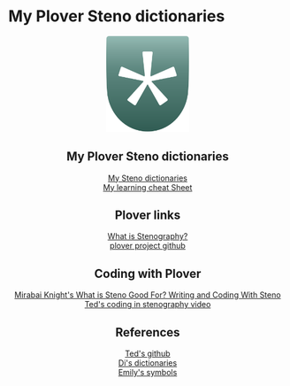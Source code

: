 # My Plover Steno dictionaries

<div align="center" class="icon-parent">
<img src="https://raw.githubusercontent.com/RandTrawick/Steno/64c3139f1064bf873d47f564138d1b95040514e9/assets/plover-icon.svg" alt="plover steno icon" width="150"/>

## My Plover Steno dictionaries
[My Steno dictionaries](https://github.com/RandTrawick/Steno/tree/master/dictionaries)  
[My learning cheat Sheet](MycheatSheet.md)  

## Plover links
[What is Stenography?](https://www.openstenoproject.org/)  
[plover project github](https://github.com/openstenoproject/plover)  

## Coding with Plover
[Mirabai Knight's What is Steno Good For? Writing and Coding With Steno](http://plover.stenoknight.com/2010/04/writing-and-coding-with-steno.html)  
[Ted's coding in stenography video](https://www.youtube.com/watch?v=RBBiri3CD6w)  

## References
[Ted's github](https://github.com/morinted)  
[Di's dictionaries](https://github.com/didoesdigital/steno-dictionaries)  
[Emily's symbols](https://github.com/EPLHREU/emily-symbols)  
</div>